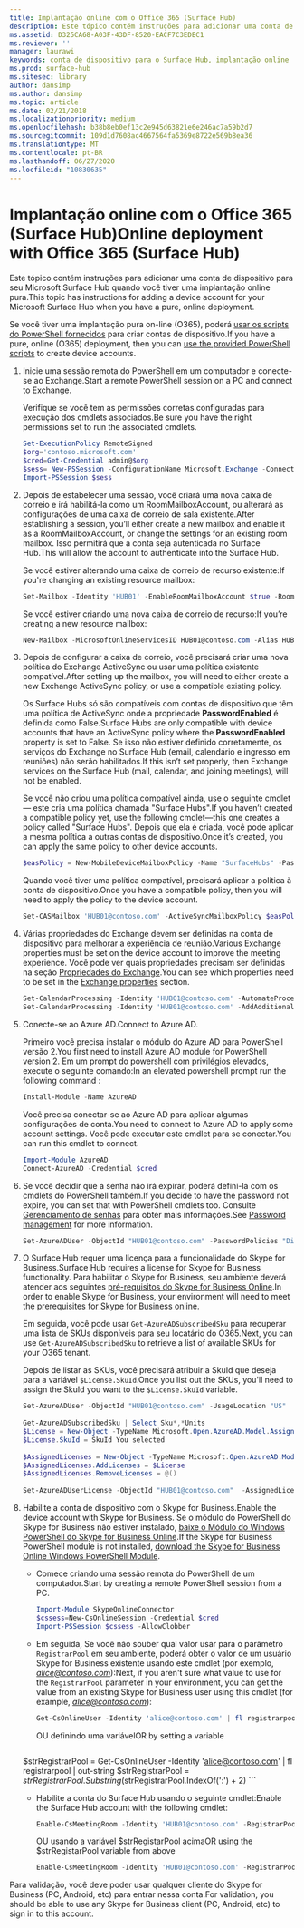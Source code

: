 ```yaml
---
title: Implantação online com o Office 365 (Surface Hub)
description: Este tópico contém instruções para adicionar uma conta de dispositivo para seu Microsoft Surface Hub quando você tiver uma implantação online pura.
ms.assetid: D325CA68-A03F-43DF-8520-EACF7C3EDEC1
ms.reviewer: ''
manager: laurawi
keywords: conta de dispositivo para o Surface Hub, implantação online
ms.prod: surface-hub
ms.sitesec: library
author: dansimp
ms.author: dansimp
ms.topic: article
ms.date: 02/21/2018
ms.localizationpriority: medium
ms.openlocfilehash: b38b8eb0ef13c2e945d63821e6e246ac7a59b2d7
ms.sourcegitcommit: 109d1d7608ac4667564fa5369e8722e569b8ea36
ms.translationtype: MT
ms.contentlocale: pt-BR
ms.lasthandoff: 06/27/2020
ms.locfileid: "10830635"
---
```

# <span data-ttu-id="22f5b-104">Implantação online com o Office 365 (Surface Hub)</span><span class="sxs-lookup"><span data-stu-id="22f5b-104">Online deployment with Office 365 (Surface Hub)</span></span>


<span data-ttu-id="22f5b-105">Este tópico contém instruções para adicionar uma conta de dispositivo para seu Microsoft Surface Hub quando você tiver uma implantação online pura.</span><span class="sxs-lookup"><span data-stu-id="22f5b-105">This topic has instructions for adding a device account for your Microsoft Surface Hub when you have a pure, online deployment.</span></span>

<span data-ttu-id="22f5b-106">Se você tiver uma implantação pura on-line (O365), poderá [usar os scripts do PowerShell fornecidos](appendix-a-powershell-scripts-for-surface-hub.md#create-os356-ps-scripts) para criar contas de dispositivo.</span><span class="sxs-lookup"><span data-stu-id="22f5b-106">If you have a pure, online (O365) deployment, then you can [use the provided PowerShell scripts](appendix-a-powershell-scripts-for-surface-hub.md#create-os356-ps-scripts) to create device accounts.</span></span> 

1. <span data-ttu-id="22f5b-107">Inicie uma sessão remota do PowerShell em um computador e conecte-se ao Exchange.</span><span class="sxs-lookup"><span data-stu-id="22f5b-107">Start a remote PowerShell session on a PC and connect to Exchange.</span></span>

   <span data-ttu-id="22f5b-108">Verifique se você tem as permissões corretas configuradas para execução dos cmdlets associados.</span><span class="sxs-lookup"><span data-stu-id="22f5b-108">Be sure you have the right permissions set to run the associated cmdlets.</span></span>

   ```PowerShell
   Set-ExecutionPolicy RemoteSigned
   $org='contoso.microsoft.com'
   $cred=Get-Credential admin@$org
   $sess= New-PSSession -ConfigurationName Microsoft.Exchange -ConnectionUri https://outlook.office365.com/powershell-liveid/ -Credential $cred -Authentication Basic -AllowRedirection
   Import-PSSession $sess
   ```

2. <span data-ttu-id="22f5b-109">Depois de estabelecer uma sessão, você criará uma nova caixa de correio e irá habilitá-la como um RoomMailboxAccount, ou alterará as configurações de uma caixa de correio de sala existente.</span><span class="sxs-lookup"><span data-stu-id="22f5b-109">After establishing a session, you’ll either create a new mailbox and enable it as a RoomMailboxAccount, or change the settings for an existing room mailbox.</span></span> <span data-ttu-id="22f5b-110">Isso permitirá que a conta seja autenticada no Surface Hub.</span><span class="sxs-lookup"><span data-stu-id="22f5b-110">This will allow the account to authenticate into the Surface Hub.</span></span>

   <span data-ttu-id="22f5b-111">Se você estiver alterando uma caixa de correio de recurso existente:</span><span class="sxs-lookup"><span data-stu-id="22f5b-111">If you're changing an existing resource mailbox:</span></span>

   ```PowerShell
   Set-Mailbox -Identity 'HUB01' -EnableRoomMailboxAccount $true -RoomMailboxPassword (ConvertTo-SecureString -String <password> -AsPlainText -Force)
   ```

   <span data-ttu-id="22f5b-112">Se você estiver criando uma nova caixa de correio de recurso:</span><span class="sxs-lookup"><span data-stu-id="22f5b-112">If you’re creating a new resource mailbox:</span></span>

   ```PowerShell
   New-Mailbox -MicrosoftOnlineServicesID HUB01@contoso.com -Alias HUB01 -Name "Hub-01" -Room -EnableRoomMailboxAccount $true -RoomMailboxPassword (ConvertTo-SecureString -String <password> -AsPlainText -Force)
   ```

3. <span data-ttu-id="22f5b-113">Depois de configurar a caixa de correio, você precisará criar uma nova política do Exchange ActiveSync ou usar uma política existente compatível.</span><span class="sxs-lookup"><span data-stu-id="22f5b-113">After setting up the mailbox, you will need to either create a new Exchange ActiveSync policy, or use a compatible existing policy.</span></span>

   <span data-ttu-id="22f5b-114">Os Surface Hubs só são compatíveis com contas de dispositivo que têm uma política de ActiveSync onde a propriedade **PasswordEnabled** é definida como False.</span><span class="sxs-lookup"><span data-stu-id="22f5b-114">Surface Hubs are only compatible with device accounts that have an ActiveSync policy where the **PasswordEnabled** property is set to False.</span></span> <span data-ttu-id="22f5b-115">Se isso não estiver definido corretamente, os serviços do Exchange no Surface Hub (email, calendário e ingresso em reuniões) não serão habilitados.</span><span class="sxs-lookup"><span data-stu-id="22f5b-115">If this isn’t set properly, then Exchange services on the Surface Hub (mail, calendar, and joining meetings), will not be enabled.</span></span>

   <span data-ttu-id="22f5b-116">Se você não criou uma política compatível ainda, use o seguinte cmdlet — este cria uma política chamada "Surface Hubs".</span><span class="sxs-lookup"><span data-stu-id="22f5b-116">If you haven’t created a compatible policy yet, use the following cmdlet—this one creates a policy called "Surface Hubs".</span></span> <span data-ttu-id="22f5b-117">Depois que ela é criada, você pode aplicar a mesma política a outras contas de dispositivo.</span><span class="sxs-lookup"><span data-stu-id="22f5b-117">Once it’s created, you can apply the same policy to other device accounts.</span></span>

   ```PowerShell
   $easPolicy = New-MobileDeviceMailboxPolicy -Name "SurfaceHubs" -PasswordEnabled $false -AllowNonProvisionableDevices $True
   ```

   <span data-ttu-id="22f5b-118">Quando você tiver uma política compatível, precisará aplicar a política à conta de dispositivo.</span><span class="sxs-lookup"><span data-stu-id="22f5b-118">Once you have a compatible policy, then you will need to apply the policy to the device account.</span></span>

   ```PowerShell
   Set-CASMailbox 'HUB01@contoso.com' -ActiveSyncMailboxPolicy $easPolicy.Id
   ```

4. <span data-ttu-id="22f5b-119">Várias propriedades do Exchange devem ser definidas na conta de dispositivo para melhorar a experiência de reunião.</span><span class="sxs-lookup"><span data-stu-id="22f5b-119">Various Exchange properties must be set on the device account to improve the meeting experience.</span></span> <span data-ttu-id="22f5b-120">Você pode ver quais propriedades precisam ser definidas na seção [Propriedades do Exchange](exchange-properties-for-surface-hub-device-accounts.md).</span><span class="sxs-lookup"><span data-stu-id="22f5b-120">You can see which properties need to be set in the [Exchange properties](exchange-properties-for-surface-hub-device-accounts.md) section.</span></span>

   ```PowerShell
   Set-CalendarProcessing -Identity 'HUB01@contoso.com' -AutomateProcessing AutoAccept -AddOrganizerToSubject $false –AllowConflicts $false –DeleteComments $false -DeleteSubject $false -RemovePrivateProperty $false
   Set-CalendarProcessing -Identity 'HUB01@contoso.com' -AddAdditionalResponse $true -AdditionalResponse "This is a Surface Hub room!"
   ```

5. <span data-ttu-id="22f5b-121">Conecte-se ao Azure AD.</span><span class="sxs-lookup"><span data-stu-id="22f5b-121">Connect to Azure AD.</span></span>
    
   <span data-ttu-id="22f5b-122">Primeiro você precisa instalar o módulo do Azure AD para PowerShell versão 2.</span><span class="sxs-lookup"><span data-stu-id="22f5b-122">You first need to install Azure AD module for PowerShell version 2.</span></span> <span data-ttu-id="22f5b-123">Em um prompt do powershell com privilégios elevados, execute o seguinte comando:</span><span class="sxs-lookup"><span data-stu-id="22f5b-123">In an elevated powershell prompt run the following command :</span></span>
    
   ```PowerShell
   Install-Module -Name AzureAD
   ```
   <span data-ttu-id="22f5b-124">Você precisa conectar-se ao Azure AD para aplicar algumas configurações de conta.</span><span class="sxs-lookup"><span data-stu-id="22f5b-124">You need to connect to Azure AD to apply some account settings.</span></span> <span data-ttu-id="22f5b-125">Você pode executar este cmdlet para se conectar.</span><span class="sxs-lookup"><span data-stu-id="22f5b-125">You can run this cmdlet to connect.</span></span>

   ```PowerShell
   Import-Module AzureAD
   Connect-AzureAD -Credential $cred
   ```

6. <span data-ttu-id="22f5b-126">Se você decidir que a senha não irá expirar, poderá defini-la com os cmdlets do PowerShell também.</span><span class="sxs-lookup"><span data-stu-id="22f5b-126">If you decide to have the password not expire, you can set that with PowerShell cmdlets too.</span></span> <span data-ttu-id="22f5b-127">Consulte [Gerenciamento de senhas](password-management-for-surface-hub-device-accounts.md) para obter mais informações.</span><span class="sxs-lookup"><span data-stu-id="22f5b-127">See [Password management](password-management-for-surface-hub-device-accounts.md) for more information.</span></span>

   ```PowerShell
   Set-AzureADUser -ObjectId "HUB01@contoso.com" -PasswordPolicies "DisablePasswordExpiration"
   ```

7. <span data-ttu-id="22f5b-128">O Surface Hub requer uma licença para a funcionalidade do Skype for Business.</span><span class="sxs-lookup"><span data-stu-id="22f5b-128">Surface Hub requires a license for Skype for Business functionality.</span></span> <span data-ttu-id="22f5b-129">Para habilitar o Skype for Business, seu ambiente deverá atender aos seguintes [pré-requisitos do Skype for Business Online](hybrid-deployment-surface-hub-device-accounts.md#skype-for-business-online).</span><span class="sxs-lookup"><span data-stu-id="22f5b-129">In order to enable Skype for Business, your environment will need to meet the [prerequisites for Skype for Business online](hybrid-deployment-surface-hub-device-accounts.md#skype-for-business-online).</span></span>
   
   <span data-ttu-id="22f5b-130">Em seguida, você pode usar `Get-AzureADSubscribedSku` para recuperar uma lista de SKUs disponíveis para seu locatário do O365.</span><span class="sxs-lookup"><span data-stu-id="22f5b-130">Next, you can use `Get-AzureADSubscribedSku` to retrieve a list of available SKUs for your O365 tenant.</span></span>

   <span data-ttu-id="22f5b-131">Depois de listar as SKUs, você precisará atribuir a SkuId que deseja para a variável `$License.SkuId`.</span><span class="sxs-lookup"><span data-stu-id="22f5b-131">Once you list out the SKUs, you'll need to assign the SkuId you want to the `$License.SkuId` variable.</span></span>

   ```PowerShell
   Set-AzureADUser -ObjectId "HUB01@contoso.com" -UsageLocation "US"
    
   Get-AzureADSubscribedSku | Select Sku*,*Units
   $License = New-Object -TypeName Microsoft.Open.AzureAD.Model.AssignedLicense
   $License.SkuId = SkuId You selected 
    
   $AssignedLicenses = New-Object -TypeName Microsoft.Open.AzureAD.Model.AssignedLicenses
   $AssignedLicenses.AddLicenses = $License
   $AssignedLicenses.RemoveLicenses = @()
    
   Set-AzureADUserLicense -ObjectId "HUB01@contoso.com"  -AssignedLicenses $AssignedLicenses
   ```

8. <span data-ttu-id="22f5b-132">Habilite a conta de dispositivo com o Skype for Business.</span><span class="sxs-lookup"><span data-stu-id="22f5b-132">Enable the device account with Skype for Business.</span></span>
   <span data-ttu-id="22f5b-133">Se o módulo do PowerShell do Skype for Business não estiver instalado, [baixe o Módulo do Windows PowerShell do Skype for Business Online](https://www.microsoft.com/download/details.aspx?id=39366).</span><span class="sxs-lookup"><span data-stu-id="22f5b-133">If the Skype for Business PowerShell module is not installed, [download the Skype for Business Online Windows PowerShell Module](https://www.microsoft.com/download/details.aspx?id=39366).</span></span> 

   - <span data-ttu-id="22f5b-134">Comece criando uma sessão remota do PowerShell de um computador.</span><span class="sxs-lookup"><span data-stu-id="22f5b-134">Start by creating a remote PowerShell session from a PC.</span></span>

     ```PowerShell
     Import-Module SkypeOnlineConnector  
     $cssess=New-CsOnlineSession -Credential $cred  
     Import-PSSession $cssess -AllowClobber
     ```

   - <span data-ttu-id="22f5b-135">Em seguida, Se você não souber qual valor usar para o parâmetro `RegistrarPool` em seu ambiente, poderá obter o valor de um usuário Skype for Business existente usando este cmdlet (por exemplo, <em>alice@contoso.com</em>):</span><span class="sxs-lookup"><span data-stu-id="22f5b-135">Next, if you aren't sure what value to use for the `RegistrarPool` parameter in your environment, you can get the value from an existing Skype for Business user using this cmdlet (for example, <em>alice@contoso.com</em>):</span></span>

       ```PowerShell
       Get-CsOnlineUser -Identity 'alice@contoso.com' | fl registrarpool
       ```
       <span data-ttu-id="22f5b-136">OU definindo uma variável</span><span class="sxs-lookup"><span data-stu-id="22f5b-136">OR by setting a variable</span></span>
        
       ```PowerShell
    $strRegistrarPool = Get-CsOnlineUser -Identity 'alice@contoso.com' | fl registrarpool | out-string
    $strRegistrarPool = $strRegistrarPool.Substring($strRegistrarPool.IndexOf(':') + 2)
       ```
        
   - <span data-ttu-id="22f5b-137">Habilite a conta do Surface Hub usando o seguinte cmdlet:</span><span class="sxs-lookup"><span data-stu-id="22f5b-137">Enable the Surface Hub account with the following cmdlet:</span></span>
      
       ```PowerShell
       Enable-CsMeetingRoom -Identity 'HUB01@contoso.com' -RegistrarPool yourRegistrarPool -SipAddressType EmailAddress
       ```
        
       <span data-ttu-id="22f5b-138">OU usando a variável $strRegistarPool acima</span><span class="sxs-lookup"><span data-stu-id="22f5b-138">OR using the $strRegistarPool variable from above</span></span>
        
       ```PowerShell
       Enable-CsMeetingRoom -Identity 'HUB01@contoso.com' -RegistrarPool $strRegistrarPool -SipAddressType EmailAddress
       ```

<span data-ttu-id="22f5b-139">Para validação, você deve poder usar qualquer cliente do Skype for Business (PC, Android, etc) para entrar nessa conta.</span><span class="sxs-lookup"><span data-stu-id="22f5b-139">For validation, you should be able to use any Skype for Business client (PC, Android, etc) to sign in to this account.</span></span>





